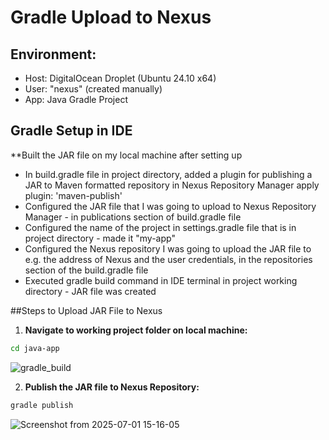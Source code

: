 # Gradle Upload to Nexus

## Environment:
- Host: DigitalOcean Droplet (Ubuntu 24.10 x64)
- User: "nexus" (created manually)
- App: Java Gradle Project


## Gradle Setup in IDE
**Built the JAR file on my local machine after setting up
- In build.gradle file in project directory, added a plugin for publishing a JAR to Maven formatted repository in Nexus Repository Manager
    apply plugin: 'maven-publish'
- Configured the JAR file that I was going to upload to Nexus Repository Manager - in publications section of build.gradle file
- Configured the name of the project in settings.gradle file that is in project directory - made it "my-app"
- Configured the Nexus repository I was going to upload the JAR file to e.g. the address of Nexus and the user credentials, in the repositories section of the build.gradle file
- Executed gradle build command in IDE terminal in project working directory - JAR file was created
  

##Steps to Upload JAR File to Nexus
    
1. **Navigate to working project folder on local machine:**

```bash
cd java-app
```

![gradle_build](https://github.com/user-attachments/assets/6acdbb8f-1cdb-4b1e-8726-0e5f45f9934c)

2. **Publish the JAR file to Nexus Repository:**

```bash
gradle publish
```

![Screenshot from 2025-07-01 15-16-05](https://github.com/user-attachments/assets/68bf920c-6845-4cea-ad48-9a98508ee29d)


